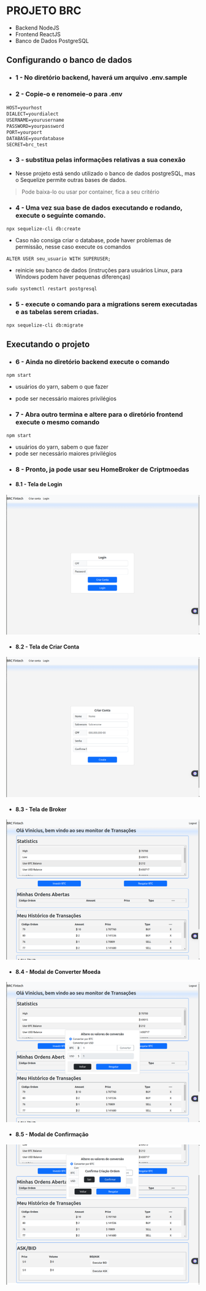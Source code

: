 # PROJETO BRC
* Backend NodeJS
* Frontend ReactJS
* Banco de Dados PostgreSQL

## Configurando o banco de dados 
* ### 1 - No diretório backend, haverá um arquivo .env.sample
* ### 2 - Copie-o e renomeie-o para .env

```
HOST=yourhost
DIALECT=yourdialect
USERNAME=yourusername
PASSWORD=yourpassword
PORT=yourport
DATABASE=yourdatabase
SECRET=brc_test
```
* ### 3 - substitua pelas informações relativas a sua conexão

* Nesse projeto está sendo utilizado o banco de dados postgreSQL, mas o Sequelize permite outras bases de dados.
> Pode baixa-lo ou usar por container, fica a seu critério
* ### 4 - Uma vez sua base de dados executando e rodando, execute o seguinte comando.
```
npx sequelize-cli db:create
```
* Caso não consiga criar o database, pode haver problemas de permissão, nesse caso execute os comandos 

```
ALTER USER seu_usuario WITH SUPERUSER;
```
* reinicie seu banco de dados (instruções para usuários Linux, para Windows podem haver pequenas diferenças)
```
sudo systemctl restart postgresql
```
* ### 5 - execute o comando para a migrations serem executadas e as tabelas serem criadas.
```
npx sequelize-cli db:migrate
```

## Executando o projeto
* ### 6 - Ainda no diretório backend execute o comando 
```
npm start
```  
* usuários do yarn, sabem o que fazer
* pode ser necessário maiores privilégios

* ### 7 - Abra outro termina e altere para o diretório frontend execute o mesmo comando 
```
npm start
```  
* usuários do yarn, sabem o que fazer
* pode ser necessário maiores privilégios
* ### 8 - Pronto, ja pode usar seu HomeBroker de Criptmoedas
* #### 8.1 - Tela de Login
![login](imagesReadme/login.png)
* #### 8.2 - Tela de Criar Conta
![create-account](imagesReadme/create.png)
* #### 8.3 - Tela de Broker
![broker-top](imagesReadme/home-top.png)
* #### 8.4 - Modal de Converter Moeda
![conversor](imagesReadme/convert.png)
* #### 8.5 - Modal de Confirmação
![confirmação](imagesReadme/confirm.png)

